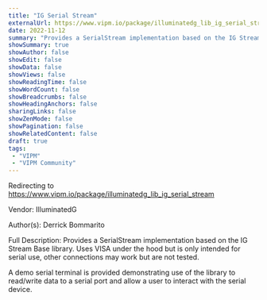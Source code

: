 ```yaml
---
title: "IG Serial Stream"
externalUrl: https://www.vipm.io/package/illuminatedg_lib_ig_serial_stream
date: 2022-11-12
summary: "Provides a SerialStream implementation based on the IG Stream Base library."
showSummary: true
showAuthor: false
showEdit: false
showData: false
showViews: false
showReadingTime: false
showWordCount: false
showBreadcrumbs: false
showHeadingAnchors: false
sharingLinks: false
showZenMode: false
showPagination: false
showRelatedContent: false
draft: true
tags:
 - "VIPM"
 - "VIPM Community"
---
```


Redirecting to https://www.vipm.io/package/illuminatedg_lib_ig_serial_stream

Vendor: IlluminatedG

Author(s): Derrick Bommarito
 
Full Description:
Provides a SerialStream implementation based on the IG Stream Base library. Uses VISA under the hood but is only intended for serial use, other connections may work but are not tested.

A demo serial terminal is provided demonstrating use of the library to read/write data to a serial port and allow a user to interact with the serial device.